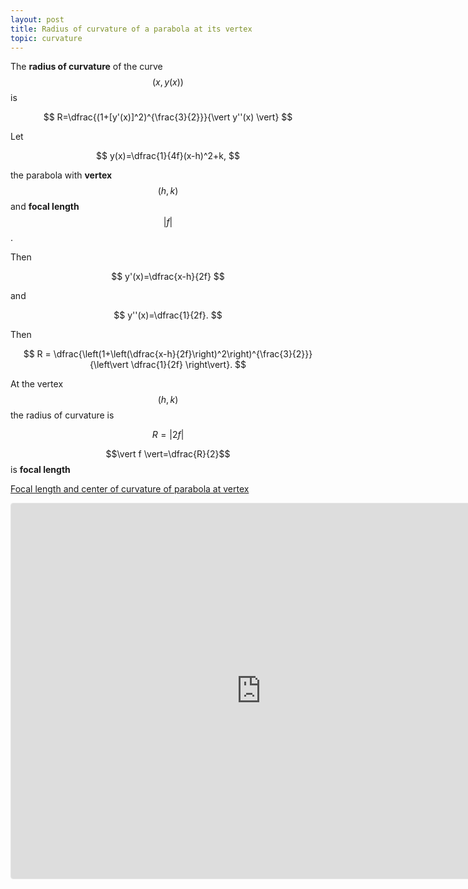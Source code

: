 ```yaml
---
layout: post
title: Radius of curvature of a parabola at its vertex
topic: curvature
---
```


The **radius of curvature** of the curve $$(x,y(x))$$ is

$$
R=\dfrac{(1+[y'(x)]^2)^{\frac{3}{2}}}{\vert y''(x) \vert}
$$


Let

$$
y(x)=\dfrac{1}{4f}(x-h)^2+k,
$$

the parabola with **vertex** $$(h,k)$$ and **focal length** $$\vert f\vert$$.

Then

$$
y'(x)=\dfrac{x-h}{2f}
$$

and

$$
y''(x)=\dfrac{1}{2f}.
$$

Then


$$
R = \dfrac{\left(1+\left(\dfrac{x-h}{2f}\right)^2\right)^{\frac{3}{2}}}{\left\vert \dfrac{1}{2f} \right\vert}.
$$

At the vertex $$(h,k)$$ the radius of curvature is

$$
R = \vert 2f \vert
$$

$$\vert f \vert=\dfrac{R}{2}$$ is **focal length**

[Focal length and center of curvature of parabola at vertex](https://www.geogebra.org/calculator/yhby6bjj)

<iframe src="https://www.geogebra.org/calculator/yhby6bjj?embed" width="800" height="600" allowfullscreen style="border: 1px solid #e4e4e4;border-radius: 4px;" frameborder="0"></iframe>